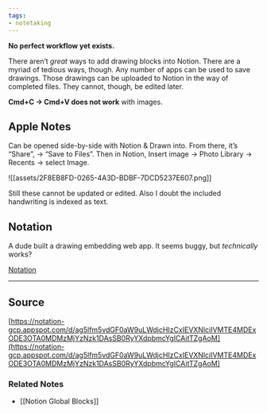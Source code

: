 ```yaml
---
tags:
- notetaking
---
```

**No perfect workflow yet exists.**

There aren’t *great* ways to add drawing blocks into Notion. There are a myriad of tedious ways, though. Any number of apps can be used to save drawings. Those drawings can be uploaded to Notion in the way of completed files. They cannot, though, be edited later.

**Cmd+C → Cmd+V does not work** with images.

## Apple Notes

Can be opened side-by-side with Notion & Drawn into. From there, it’s “Share”, → “Save to Files”. Then in Notion, Insert image → Photo Library → Recents → select Image.

![[assets/2F8EB8FD-0265-4A3D-BDBF-7DCD5237E607.png]]

Still these cannot be updated or edited. Also I doubt the included handwriting is indexed as text.

## Notation

A dude built a drawing embedding web app. It seems buggy, but *technically* works?

[Notation](https://notation-gcp.appspot.com)

---

## Source


[https://notation-gcp.appspot.com/d/ag5lfm5vdGF0aW9uLWdjcHIzCxIEVXNlciIVMTE4MDExODE3OTA0MDMzMjYzNzk1DAsSB0RyYXdpbmcYgICAitTZgAoM](https://notation-gcp.appspot.com/d/ag5lfm5vdGF0aW9uLWdjcHIzCxIEVXNlciIVMTE4MDExODE3OTA0MDMzMjYzNzk1DAsSB0RyYXdpbmcYgICAitTZgAoM)

### Related Notes
- [[Notion Global Blocks]]